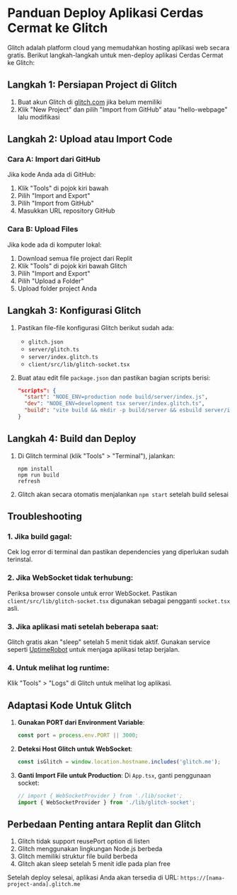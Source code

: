 # Panduan Deploy Aplikasi Cerdas Cermat ke Glitch

Glitch adalah platform cloud yang memudahkan hosting aplikasi web secara gratis. Berikut langkah-langkah untuk men-deploy aplikasi Cerdas Cermat ke Glitch:

## Langkah 1: Persiapan Project di Glitch

1. Buat akun Glitch di [glitch.com](https://glitch.com) jika belum memiliki
2. Klik "New Project" dan pilih "Import from GitHub" atau "hello-webpage" lalu modifikasi

## Langkah 2: Upload atau Import Code

### Cara A: Import dari GitHub
Jika kode Anda ada di GitHub:
1. Klik "Tools" di pojok kiri bawah
2. Pilih "Import and Export"
3. Pilih "Import from GitHub"
4. Masukkan URL repository GitHub

### Cara B: Upload Files
Jika kode ada di komputer lokal:
1. Download semua file project dari Replit
2. Klik "Tools" di pojok kiri bawah Glitch
3. Pilih "Import and Export" 
4. Pilih "Upload a Folder"
5. Upload folder project Anda

## Langkah 3: Konfigurasi Glitch

1. Pastikan file-file konfigurasi Glitch berikut sudah ada:
   - `glitch.json`
   - `server/glitch.ts`
   - `server/index.glitch.ts`
   - `client/src/lib/glitch-socket.tsx`

2. Buat atau edit file `package.json` dan pastikan bagian scripts berisi:
   ```json
   "scripts": {
     "start": "NODE_ENV=production node build/server/index.js",
     "dev": "NODE_ENV=development tsx server/index.glitch.ts",
     "build": "vite build && mkdir -p build/server && esbuild server/index.glitch.ts --platform=node --packages=external --bundle --format=esm --outdir=build/server"
   }
   ```

## Langkah 4: Build dan Deploy

1. Di Glitch terminal (klik "Tools" > "Terminal"), jalankan:
   ```
   npm install
   npm run build
   refresh
   ```

2. Glitch akan secara otomatis menjalankan `npm start` setelah build selesai

## Troubleshooting

### 1. Jika build gagal:
Cek log error di terminal dan pastikan dependencies yang diperlukan sudah terinstal.

### 2. Jika WebSocket tidak terhubung:
Periksa browser console untuk error WebSocket. Pastikan `client/src/lib/glitch-socket.tsx` digunakan sebagai pengganti `socket.tsx` asli.

### 3. Jika aplikasi mati setelah beberapa saat:
Glitch gratis akan "sleep" setelah 5 menit tidak aktif. Gunakan service seperti [UptimeRobot](https://uptimerobot.com/) untuk menjaga aplikasi tetap berjalan.

### 4. Untuk melihat log runtime:
Klik "Tools" > "Logs" di Glitch untuk melihat log aplikasi.

## Adaptasi Kode Untuk Glitch

1. **Gunakan PORT dari Environment Variable**:
   ```typescript
   const port = process.env.PORT || 3000;
   ```

2. **Deteksi Host Glitch untuk WebSocket**:
   ```typescript
   const isGlitch = window.location.hostname.includes('glitch.me');
   ```

3. **Ganti Import File untuk Production**:
   Di `App.tsx`, ganti penggunaan socket:
   ```typescript
   // import { WebSocketProvider } from './lib/socket';
   import { WebSocketProvider } from './lib/glitch-socket';
   ```

## Perbedaan Penting antara Replit dan Glitch

1. Glitch tidak support reusePort option di listen
2. Glitch menggunakan lingkungan Node.js berbeda
3. Glitch memiliki struktur file build berbeda
4. Glitch akan sleep setelah 5 menit idle pada plan free

Setelah deploy selesai, aplikasi Anda akan tersedia di URL:
`https://[nama-project-anda].glitch.me`